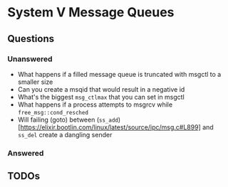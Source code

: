 # System V Message Queues

## Questions

### Unanswered
- What happens if a filled message queue is truncated with msgctl to a smaller size
- Can you create a msqid that would result in a negative id
- What's the biggest `msg_ctlmax` that you can set in msgctl
- What happens if a process attempts to msgrcv while `free_msg::cond_resched`
- Will failing (goto) between (`ss_add`)[https://elixir.bootlin.com/linux/latest/source/ipc/msg.c#L899] and `ss_del` create a dangling sender 

### Answered



## TODOs

